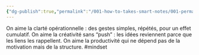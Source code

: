 ```yaml
---
{"dg-publish":true,"permalink":"/001-how-to-takes-smart-notes/001-permanentes/pourquoi-on-adhere-a-how-to-take-smart-notes/","noteIcon":""}
---
```



On aime la clarté opérationnelle : des gestes simples, répétés, pour un effet cumulatif. On aime la créativité sans “push” : les idées reviennent parce que les liens les rappellent. On aime la productivité qui ne dépend pas de la motivation mais de la structure. #mindset